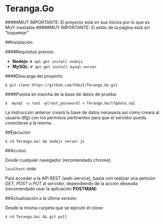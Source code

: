 # Teranga.Go

#####MUY IMPORTANTE: El proyecto está en sus inicios por lo que es MUY inestable
#####MUY IMPORTANTE: El estilo de la página está sin "toquetear"



##Instalación

####Requisitos previos:

- **Nodejs:** ```# apt-get install nodejs```
- **MySQL:** ```# apt-get install mysql-server```

####Descarga del proyecto:

```$ git clone https://github.com/FdezI/Teranga.Go.git```


####Puesta en marcha de la base de datos de prueba:

```$  mysql -u root -p[root_password] < Teranga.Go/tfgdata.sql```

La instrucción anterior creará la base de datos necesaria así como creará al usuario (tfg) con los permisos pertinentes para que el servidor pueda conectarse a la misma.


##Ejecución

```$ cd Teranga.Go/ && nodejs server.js```


##Acceso

Desde cualquier navegador (recomendado chrome):

`localhost:8080`

Para acceder a la API REST (web-service), basta con realizar una petición *GET*, *POST* o *PUT* al servidor, dependiendo de la acción deseada (recomendado usar la aplicación **POSTMAN**)


##Actualización a la última versión:

Desde la misma carpeta que se ejecutó el clone:

```$ cd Teranga.Go/ && git pull```
